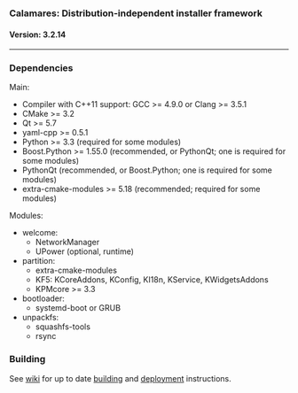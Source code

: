 ### Calamares: Distribution-independent installer framework
#### Version: 3.2.14
---------

### Dependencies

Main:
* Compiler with C++11 support: GCC >= 4.9.0 or Clang >= 3.5.1
* CMake >= 3.2
* Qt >= 5.7
* yaml-cpp >= 0.5.1
* Python >= 3.3 (required for some modules)
* Boost.Python >= 1.55.0 (recommended, or PythonQt; one is required for some modules)
* PythonQt (recommended, or Boost.Python; one is required for some modules)
* extra-cmake-modules >= 5.18 (recommended; required for some modules)

Modules:
* welcome:
  * NetworkManager
  * UPower (optional, runtime)
* partition:
  * extra-cmake-modules
  * KF5: KCoreAddons, KConfig, KI18n, KService, KWidgetsAddons
  * KPMcore >= 3.3
* bootloader:
  * systemd-boot or GRUB
* unpackfs:
  * squashfs-tools
  * rsync

### Building

See [wiki](https://github.com/calamares/calamares/wiki) for up to date
[building](https://github.com/calamares/calamares/wiki/Develop-Guide)
and [deployment](https://github.com/calamares/calamares/wiki/Deploy-Guide)
instructions.

